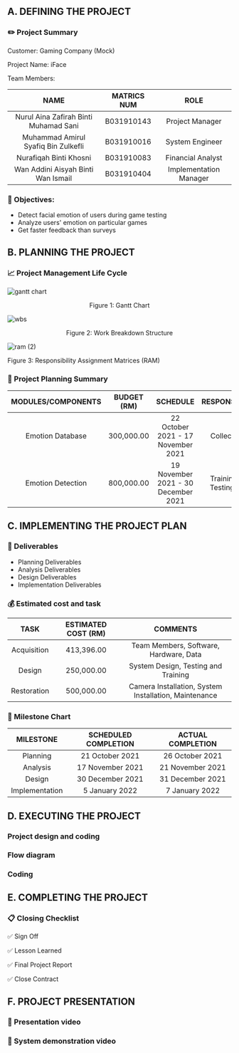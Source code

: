 ## A. DEFINING THE PROJECT 
###  :pencil2: Project Summary 

Customer: Gaming Company (Mock)

Project Name: iFace 

Team Members: 

NAME | MATRICS NUM | ROLE
:---: | :---: | :---:
Nurul Aina Zafirah Binti Muhamad Sani | B031910143 | Project Manager
Muhammad Amirul Syafiq Bin Zulkefli | B031910016 | System Engineer
Nurafiqah Binti Khosni | B031910083 | Financial Analyst
Wan Addini Aisyah Binti Wan Ismail | B031910404 | Implementation Manager

### :page_facing_up: Objectives:
* Detect facial emotion of users during game testing
* Analyze users' emotion on particular games
* Get faster feedback than surveys

## B. PLANNING THE PROJECT 
### :chart_with_upwards_trend: Project Management Life Cycle

![gantt chart](https://user-images.githubusercontent.com/55248669/148727493-f8711d62-8083-4646-ad8f-8ebe3a305799.png)
<p align = "center"> Figure 1: Gantt Chart </p>


![wbs](https://user-images.githubusercontent.com/55248669/148727631-899c2749-880d-4a85-aed7-38080e6c06db.png)
<p align = "center"> Figure 2: Work Breakdown Structure </p>

![ram (2)](https://user-images.githubusercontent.com/55248669/148727697-0a41e9c8-741a-4992-9dab-02907c7c599a.png)

Figure 3: Responsibility Assignment Matrices (RAM) 


### :notebook: Project Planning Summary

MODULES/COMPONENTS | BUDGET (RM) | SCHEDULE | RESPONSIBILITY
:---: | :---: | :---: | :---:
Emotion Database | 300,000.00 | 22 October 2021 - 17 November 2021 | Collect Data
Emotion Detection | 800,000.00 | 19 November 2021 - 30 December 2021 | Training and Testing Data


## C. IMPLEMENTING THE PROJECT PLAN 
### :memo: Deliverables
* Planning Deliverables
* Analysis Deliverables
* Design Deliverables
* Implementation Deliverables

### :moneybag: Estimated cost and task

TASK | ESTIMATED COST (RM) | COMMENTS 
:---: | :---: | :---:
 Acquisition | 413,396.00 | Team Members, Software, Hardware, Data
 Design | 250,000.00 | System Design, Testing and Training
 Restoration | 500,000.00 | Camera Installation,  System Installation, Maintenance
	 
### :calendar: Milestone Chart

MILESTONE | SCHEDULED COMPLETION | ACTUAL COMPLETION 
:---: | :---: | :---:
 Planning | 21 October 2021 | 26 October 2021
 Analysis | 17 November 2021 | 21 November 2021 
 Design | 30 December 2021 | 31 December 2021  
 Implementation | 5 January 2022 | 7 January 2022   

## D. EXECUTING THE PROJECT ##
### Project design and coding

### Flow diagram

### Coding

## E. COMPLETING THE PROJECT ##
### :clipboard: Closing Checklist ###
:white_check_mark: Sign Off

:white_check_mark: Lesson Learned

:white_check_mark: Final Project Report

:white_check_mark: Close Contract

## F. PROJECT PRESENTATION ##
### :pushpin: Presentation video
### :pushpin: System demonstration video
  
